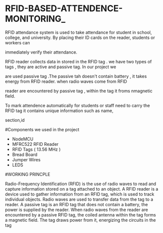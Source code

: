 # RFID-BASED-ATTENDENCE-MONITORING_

RFID attendance system is used to take attendance for student in school, college, and university. By placing their ID cards on the reader, students or workers can 

immediately verify their attendance.

RFID reader collects data in stored in the RFID tag . we have two types of tags , they are active and passive tag. In our project we 

are used passive tag .The passive tah doesn't contain battery , it takes energy from RFID reader. when radio waves come from RFID 

reader are encountered by passive tag , within the tag it froms nmagnetic field.

To mark attendence automatically for students or staff need to carry the RFID tag it contains unique information such as name, 

section,id

#Components we used in the project

* NodeMCU
* MFRC522 RFID Reader
* RFID Tags ( 13.56 MHz )
* Bread Board
* Jumper Wires
* LEDS

#WORKING PRINCPLE

Radio-Frequency Identification (RFID) is the use of radio waves to read and capture information stored on a tag attached to an object.
A RFID reader is a device used to gather information from an RFID tag, which is used to track individual objects. 
Radio waves are used to transfer data from the tag to a reader.
A passive tag is an RFID tag that does not contain a battery, the power is supplied by the reader. When radio waves from the reader are encountered by a passive RFID tag, the coiled antenna within the tag forms a magnetic field. 
The tag draws power from it, energizing the circuits in the tag





